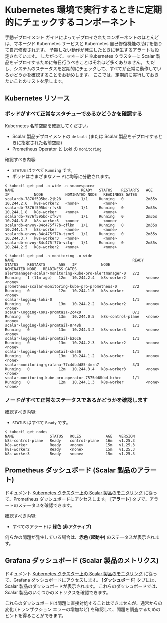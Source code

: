 # Kubernetes 環境で実行するときに定期的にチェックするコンポーネント

手動デプロイメント ガイドによってデプロイされたコンポーネントのほとんどは、マネージド Kubernetes サービスと Kubernetes 自己修復機能の助けを借りて自己修復されます。 予期しない動作が発生したときに発生するアラートも設定されています。 したがって、マネージド Kubernetes クラスターに Scalar 製品をデプロイするために毎日行うべきことはそれほど多くありません。 ただし、システムのステータスを定期的にチェックして、すべてが正常に動作しているかどうかを確認することをお勧めします。 ここでは、定期的に実行しておきたいことのリストを示します。

## Kubernetes リソース

### ポッドがすべて正常なスタチューであるかどうかを確認する

Kubernetes 名前空間を確認してください。

* Scalar 製品デプロイメントの `default` (または Scalar 製品をデプロイするときに指定された名前空間)
* Prometheus Operator と Loki の `monitoring`

確認すべき内容:

* `STATUS` はすべて `Running` です。
* ポッドはさまざまなノードに均等に分散されます。

```console
$ kubectl get pod -o wide -n <namespace>
NAME                              READY   STATUS    RESTARTS   AGE     IP           NODE          NOMINATED NODE   READINESS GATES
scalardb-7876f595bd-2jb28         1/1     Running   0          2m35s   10.244.2.6   k8s-worker2   <none>           <none>
scalardb-7876f595bd-rfvk6         1/1     Running   0          2m35s   10.244.1.8   k8s-worker    <none>           <none>
scalardb-7876f595bd-xfkv4         1/1     Running   0          2m35s   10.244.3.8   k8s-worker3   <none>           <none>
scalardb-envoy-84c475f77b-cflkn   1/1     Running   0          2m35s   10.244.1.7   k8s-worker    <none>           <none>
scalardb-envoy-84c475f77b-tzmc9   1/1     Running   0          2m35s   10.244.3.7   k8s-worker3   <none>           <none>
scalardb-envoy-84c475f77b-vztqr   1/1     Running   0          2m35s   10.244.2.5   k8s-worker2   <none>           <none>
```

```console
$ kubectl get pod -n monitoring -o wide
NAME                                                     READY   STATUS    RESTARTS      AGE   IP           NODE                NOMINATED NODE   READINESS GATES
alertmanager-scalar-monitoring-kube-pro-alertmanager-0   2/2     Running   1 (11m ago)   12m   10.244.2.4   k8s-worker2         <none>           <none>
prometheus-scalar-monitoring-kube-pro-prometheus-0       2/2     Running   0             12m   10.244.1.5   k8s-worker          <none>           <none>
scalar-logging-loki-0                                    1/1     Running   0             13m   10.244.2.2   k8s-worker2         <none>           <none>
scalar-logging-loki-promtail-2c4k9                       0/1     Running   0             13m   10.244.0.5   k8s-control-plane   <none>           <none>
scalar-logging-loki-promtail-8r48b                       1/1     Running   0             13m   10.244.3.2   k8s-worker3         <none>           <none>
scalar-logging-loki-promtail-b26c6                       1/1     Running   0             13m   10.244.2.3   k8s-worker2         <none>           <none>
scalar-logging-loki-promtail-sks56                       1/1     Running   0             13m   10.244.1.2   k8s-worker          <none>           <none>
scalar-monitoring-grafana-77c4dbdd85-4mrn7               3/3     Running   0             12m   10.244.3.4   k8s-worker3         <none>           <none>
scalar-monitoring-kube-pro-operator-7575dd8bbd-bxhrc     1/1     Running   0             12m   10.244.1.3   k8s-worker          <none>           <none>
```

### ノードがすべて正常なステータスであるかどうかを確認します

確認すべき内容:

* `STATUS` はすべて `Ready` です。

```console
$ kubectl get nodes
NAME                STATUS   ROLES           AGE   VERSION
k8s-control-plane   Ready    control-plane   16m   v1.25.3
k8s-worker          Ready    <none>          15m   v1.25.3
k8s-worker2         Ready    <none>          15m   v1.25.3
k8s-worker3         Ready    <none>          15m   v1.25.3
```

## Prometheus ダッシュボード (Scalar 製品のアラート)

ドキュメント [Kubernetes クラスター上の Scalar 製品のモニタリング](K8sMonitorGuide.md) に従って、Prometheus ダッシュボードにアクセスします。 [**アラート**] タブで、アラートのステータスを確認できます。

確認すべき内容:

* すべてのアラートは **緑色 (非アクティブ)**

何らかの問題が発生している場合は、**赤色 (起動中)** のステータスが表示されます。

## Grafana ダッシュボード (Scalar 製品のメトリクス)

ドキュメント [Kubernetes クラスター上の Scalar 製品のモニタリング](K8sMonitorGuide.md) に従って、Grafana ダッシュボードにアクセスします。 [**ダッシュボード**] タブには、Scalar 製品のダッシュボードが表示されます。 これらのダッシュボードでは、Scalar 製品のいくつかのメトリクスを確認できます。

これらのダッシュボードは問題に直接対処することはできませんが、通常からの変化 (トランザクション エラーの増加など) を確認して、問題を調査するためのヒントを得ることができます。
